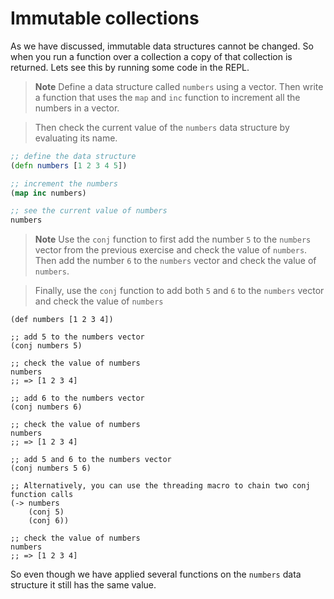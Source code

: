 # Immutable collections

As we have discussed, immutable data structures cannot be changed.  So when you run a function over a collection a copy of that collection is returned.  Lets see this by running some code in the REPL.


> **Note** Define a data structure called `numbers` using a vector.  Then write a function that uses the `map` and `inc` function to increment all the numbers in a vector.

> Then check the current value of the `numbers` data structure by evaluating its name. 

<!--sec data-title="Reveal answer" data-id="answer001" data-collapse=true ces-->
```clojure
;; define the data structure 
(defn numbers [1 2 3 4 5])

;; increment the numbers
(map inc numbers)

;; see the current value of numbers
numbers
```

<!--endsec-->


> **Note** Use the `conj` function to first add the number `5` to the `numbers` vector from the previous exercise and check the value of `numbers`.  Then add the number `6` to the `numbers` vector and check the value of `numbers`.

> Finally, use the `conj` function to add both `5` and `6` to the `numbers` vector and check the value of `numbers`

<!--sec data-title="Reveal answer" data-id="answer002" data-collapse=true ces-->

```
(def numbers [1 2 3 4])

;; add 5 to the numbers vector
(conj numbers 5)

;; check the value of numbers
numbers
;; => [1 2 3 4]

;; add 6 to the numbers vector
(conj numbers 6)

;; check the value of numbers
numbers
;; => [1 2 3 4]

;; add 5 and 6 to the numbers vector
(conj numbers 5 6)

;; Alternatively, you can use the threading macro to chain two conj function calls
(-> numbers
    (conj 5)
    (conj 6))

;; check the value of numbers
numbers
;; => [1 2 3 4]
```

So even though we have applied several functions on the `numbers` data structure it still has the same value.

<!--endsec-->

